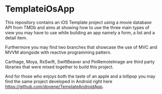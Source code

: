 # TemplateiOsApp

This repository contains an iOS Template project using a movie database API from TMDb and aims at showing how to use
the three main types of view you may have to use while building an app namely a form, a list and a detail item.

Furthermore you may find two branches that showcase the use of MVC and MVVM alongside with reactive programming pattern.

Carthage, Moya, RxSwift, SwiftBeaver and PinRemoteImage are third party libraries that were mixed together to build this project.

And for those who enjoys both the taste of an apple and a lollipop you may find the same project developed in Android right here  https://github.com/dovene/TemplateAndroidApp.
